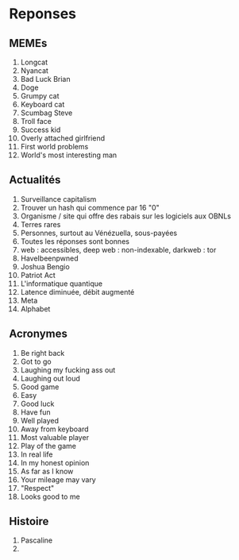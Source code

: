 # Reponses
## MEMEs
1. Longcat
2. Nyancat
3. Bad Luck Brian
4. Doge
5. Grumpy cat
6. Keyboard cat
7. Scumbag Steve
8. Troll face
9. Success kid
10. Overly attached girlfriend
11. First world problems
12. World's most interesting man

## Actualités
1. Surveillance capitalism
2. Trouver un hash qui commence par 16 "0"
3. Organisme / site qui offre des rabais sur les logiciels aux OBNLs
4. Terres rares
5. Personnes, surtout au Vénézuella, sous-payées
6. Toutes les réponses sont bonnes
7. web : accessibles, deep web : non-indexable, darkweb : tor
8. HaveIbeenpwned
9. Joshua Bengio
10. Patriot Act
11. L'informatique quantique
12. Latence diminuée, débit augmenté
13. Meta
14. Alphabet

## Acronymes
1. Be right back
2. Got to go
3. Laughing my fucking ass out
4. Laughing out loud
5. Good game
6. Easy
7. Good luck
8. Have fun
9. Well played
10. Away from keyboard
11. Most valuable player
12. Play of the game
13. In real life
14. In my honest opinion
15. As far as I know
16. Your mileage may vary
17. "Respect"
18. Looks good to me

## Histoire
1. Pascaline
2. 
